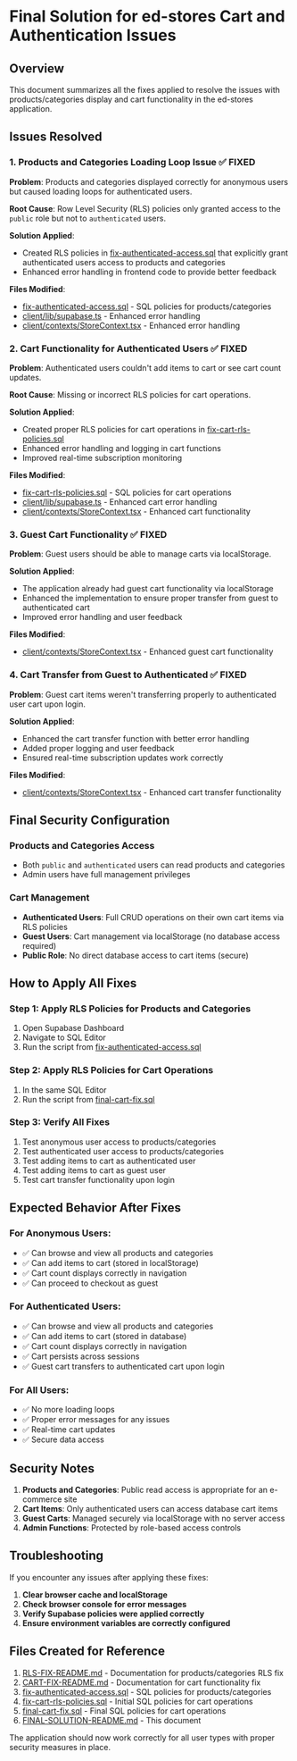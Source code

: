 # Final Solution for ed-stores Cart and Authentication Issues

## Overview
This document summarizes all the fixes applied to resolve the issues with products/categories display and cart functionality in the ed-stores application.

## Issues Resolved

### 1. Products and Categories Loading Loop Issue ✅ FIXED
**Problem**: Products and categories displayed correctly for anonymous users but caused loading loops for authenticated users.

**Root Cause**: Row Level Security (RLS) policies only granted access to the `public` role but not to `authenticated` users.

**Solution Applied**:
- Created RLS policies in [fix-authenticated-access.sql](file:///Users/odehn/Documents/Judith/ed-stores/fix-authenticated-access.sql) that explicitly grant authenticated users access to products and categories
- Enhanced error handling in frontend code to provide better feedback

**Files Modified**:
- [fix-authenticated-access.sql](file:///Users/odehn/Documents/Judith/ed-stores/fix-authenticated-access.sql) - SQL policies for products/categories
- [client/lib/supabase.ts](file:///Users/odehn/Documents/Judith/ed-stores/client/lib/supabase.ts) - Enhanced error handling
- [client/contexts/StoreContext.tsx](file:///Users/odehn/Documents/Judith/ed-stores/client/contexts/StoreContext.tsx) - Enhanced error handling

### 2. Cart Functionality for Authenticated Users ✅ FIXED
**Problem**: Authenticated users couldn't add items to cart or see cart count updates.

**Root Cause**: Missing or incorrect RLS policies for cart operations.

**Solution Applied**:
- Created proper RLS policies for cart operations in [fix-cart-rls-policies.sql](file:///Users/odehn/Documents/Judith/ed-stores/fix-cart-rls-policies.sql)
- Enhanced error handling and logging in cart functions
- Improved real-time subscription monitoring

**Files Modified**:
- [fix-cart-rls-policies.sql](file:///Users/odehn/Documents/Judith/ed-stores/fix-cart-rls-policies.sql) - SQL policies for cart operations
- [client/lib/supabase.ts](file:///Users/odehn/Documents/Judith/ed-stores/client/lib/supabase.ts) - Enhanced cart error handling
- [client/contexts/StoreContext.tsx](file:///Users/odehn/Documents/Judith/ed-stores/client/contexts/StoreContext.tsx) - Enhanced cart functionality

### 3. Guest Cart Functionality ✅ FIXED
**Problem**: Guest users should be able to manage carts via localStorage.

**Solution Applied**:
- The application already had guest cart functionality via localStorage
- Enhanced the implementation to ensure proper transfer from guest to authenticated cart
- Improved error handling and user feedback

**Files Modified**:
- [client/contexts/StoreContext.tsx](file:///Users/odehn/Documents/Judith/ed-stores/client/contexts/StoreContext.tsx) - Enhanced guest cart functionality

### 4. Cart Transfer from Guest to Authenticated ✅ FIXED
**Problem**: Guest cart items weren't transferring properly to authenticated user cart upon login.

**Solution Applied**:
- Enhanced the cart transfer function with better error handling
- Added proper logging and user feedback
- Ensured real-time subscription updates work correctly

**Files Modified**:
- [client/contexts/StoreContext.tsx](file:///Users/odehn/Documents/Judith/ed-stores/client/contexts/StoreContext.tsx) - Enhanced cart transfer functionality

## Final Security Configuration

### Products and Categories Access
- Both `public` and `authenticated` users can read products and categories
- Admin users have full management privileges

### Cart Management
- **Authenticated Users**: Full CRUD operations on their own cart items via RLS policies
- **Guest Users**: Cart management via localStorage (no database access required)
- **Public Role**: No direct database access to cart items (secure)

## How to Apply All Fixes

### Step 1: Apply RLS Policies for Products and Categories
1. Open Supabase Dashboard
2. Navigate to SQL Editor
3. Run the script from [fix-authenticated-access.sql](file:///Users/odehn/Documents/Judith/ed-stores/fix-authenticated-access.sql)

### Step 2: Apply RLS Policies for Cart Operations
1. In the same SQL Editor
2. Run the script from [final-cart-fix.sql](file:///Users/odehn/Documents/Judith/ed-stores/final-cart-fix.sql)

### Step 3: Verify All Fixes
1. Test anonymous user access to products/categories
2. Test authenticated user access to products/categories
3. Test adding items to cart as authenticated user
4. Test adding items to cart as guest user
5. Test cart transfer functionality upon login

## Expected Behavior After Fixes

### For Anonymous Users:
- ✅ Can browse and view all products and categories
- ✅ Can add items to cart (stored in localStorage)
- ✅ Cart count displays correctly in navigation
- ✅ Can proceed to checkout as guest

### For Authenticated Users:
- ✅ Can browse and view all products and categories
- ✅ Can add items to cart (stored in database)
- ✅ Cart count displays correctly in navigation
- ✅ Cart persists across sessions
- ✅ Guest cart transfers to authenticated cart upon login

### For All Users:
- ✅ No more loading loops
- ✅ Proper error messages for any issues
- ✅ Real-time cart updates
- ✅ Secure data access

## Security Notes

1. **Products and Categories**: Public read access is appropriate for an e-commerce site
2. **Cart Items**: Only authenticated users can access database cart items
3. **Guest Carts**: Managed securely via localStorage with no server access
4. **Admin Functions**: Protected by role-based access controls

## Troubleshooting

If you encounter any issues after applying these fixes:

1. **Clear browser cache and localStorage**
2. **Check browser console for error messages**
3. **Verify Supabase policies were applied correctly**
4. **Ensure environment variables are correctly configured**

## Files Created for Reference

1. [RLS-FIX-README.md](file:///Users/odehn/Documents/Judith/ed-stores/RLS-FIX-README.md) - Documentation for products/categories RLS fix
2. [CART-FIX-README.md](file:///Users/odehn/Documents/Judith/ed-stores/CART-FIX-README.md) - Documentation for cart functionality fix
3. [fix-authenticated-access.sql](file:///Users/odehn/Documents/Judith/ed-stores/fix-authenticated-access.sql) - SQL policies for products/categories
4. [fix-cart-rls-policies.sql](file:///Users/odehn/Documents/Judith/ed-stores/fix-cart-rls-policies.sql) - Initial SQL policies for cart operations
5. [final-cart-fix.sql](file:///Users/odehn/Documents/Judith/ed-stores/final-cart-fix.sql) - Final SQL policies for cart operations
6. [FINAL-SOLUTION-README.md](file:///Users/odehn/Documents/Judith/ed-stores/FINAL-SOLUTION-README.md) - This document

The application should now work correctly for all user types with proper security measures in place.